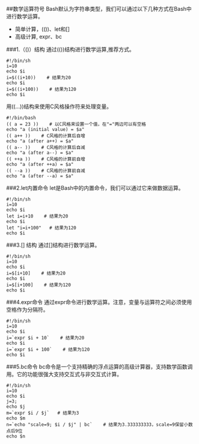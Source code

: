 ##数学运算符号
Bash默认为字符串类型，我们可以通过以下几种方式在Bash中进行数学运算。
* 简单计算，(())、let和[]
* 高级计算, expr、bc



###1.（()）结构
通过(())结构进行数学运算,推荐方式。
```
#!/bin/sh
i=10
echo $i
i=$((i+10))    # 结果为20
echo $i
i=$((i+100))    # 结果为120
echo $i
```
用((...))结构来使用C风格操作符来处理变量。
```
#!/bin/bash
(( a = 23 ))    # 以C风格来设置一个值，在"="两边可以有空格
echo "a (initial value) = $a"
(( a++ ))    # C风格的计算后自增
echo "a (after a++) = $a"
(( a-- ))    # C风格的计算后自减
echo "a (after a--) = $a"
(( ++a ))    # C风格的计算前自增
echo "a (after ++a) = $a"
(( --a ))    # C风格的计算前自减
echo "a (after --a) = $a"
```
###2.let内置命令
let是Bash中的内置命令，我们可以通过它来做数据运算。

```
#!/bin/sh
i=10
echo $i
let i=i+10    # 结果为20
echo $i
let "i=i+100"   # 结果为120
echo $i
```

###3.[] 结构
通过[]结构进行数学运算。

```
#!/bin/sh
i=10
echo $i
i=$[i+10]    # 结果为20
echo $i
i=$[i+100]    # 结果为120
echo $i
```

###4.expr命令
通过expr命令进行数学运算。注意，变量与运算符之间必须使用空格作为分隔符。
```
#!/bin/sh
i=10
echo $i
i=`expr $i + 10`    # 结果为20
echo $i
i=`expr $i + 100`    # 结果为120
echo $i
```

###5.bc命令
bc命令是一个支持精确的浮点运算的高级计算器，支持数学函数调用。它的功能很强大支持交互式与非交互式计算。
```
#!/bin/sh
i=10
echo $i
j=3;
echo $j
m=`expr $i / $j`   # 结果为3
echo $m
n=`echo "scale=9; $i / $j" | bc`    # 结果为3.333333333，scale=9保留小数点后9位
echo $n
```






